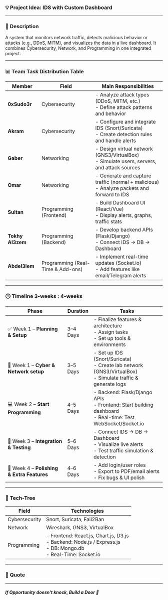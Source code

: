 ### 💡 Project Idea: IDS with Custom Dashboard

---

### 📝 **Description**

A system that monitors network traffic, detects malicious behavior or attacks (e.g., DDoS, MITM), and visualizes the data in a live dashboard. It combines Cybersecurity, Network, and Programming in one integrated project.

---

### 📊 **Team Task Distribution Table**

| **Member**       | **Field**                         | **Main Responsibilities**                                                                    |
| ---------------- | --------------------------------- | -------------------------------------------------------------------------------------------- |
| **0xSudo3r**     | Cybersecurity                     | - Analyze attack types (DDoS, MITM, etc.)<br>- Define attack patterns and behavior           |
| **Akram**        | Cybersecurity                     | - Configure and integrate IDS (Snort/Suricata)<br>- Create detection rules and handle alerts |
| **Gaber**        | Networking                        | - Design virtual network (GNS3/VirtualBox)<br>- Simulate users, servers, and attack sources  |
| **Omar**         | Networking                        | - Generate and capture traffic (normal + malicious)<br>- Analyze packets and forward to IDS  |
| **Sultan**       | Programming (Frontend)            | - Build Dashboard UI (React/Vue)<br>- Display alerts, graphs, traffic stats                  |
| **Tokhy Al3zem** | Programming (Backend)             | - Develop backend APIs (Flask/Django)<br>- Connect IDS → DB → Dashboard                      |
| **Abdel3lem**    | Programming (Real-Time & Add-ons) | - Implement real-time updates (Socket.io)<br>- Add features like email/Telegram alerts       |

---

### 🕒 **Timeline 3-weeks : 4-weeks**

| **Phase**                                  | **Duration** | **Tasks**                                                                                                     |
| ------------------------------------------ | ------------ | ------------------------------------------------------------------------------------------------------------- |
| ✅ Week 1 – **Planning & Setup**            | 3–4 Days     | - Finalize features & architecture<br>- Assign tasks<br>- Set up tools & environments                         |
| 🔐 Week 1 – **Cyber & Network setup**      | 3–5 Days     | - Set up IDS (Snort/Suricata)<br>- Create lab network (GNS3/VirtualBox)<br>- Simulate traffic & generate logs |
| 💻 Week 2 – **Start Programming**          | 4–5 Days     | - Backend: Flask/Django APIs<br>- Frontend: Start building dashboard<br>- Real-time: Test WebSocket/Socket.io |
| 🔁 Week 3 – **Integration & Testing**      | 5–6 Days     | - Connect IDS → DB → Dashboard<br>- Visualize live alerts<br>- Test traffic simulation & detection            |
| 🚀 Week 4 – **Polishing & Extra Features** | 4–6 Days     | - Add login/user roles<br>- Export to PDF/email alerts<br>- Fix bugs & UI polish                              |

---

### 🌴 **Tech-Tree**

| **Field**     | **Technologies**                                                                                                     |
| ------------- | -------------------------------------------------------------------------------------------------------------------- |
| Cybersecurity | Snort, Suricata, Fail2Ban                                                                                            |
| Network       | Wireshark, GNS3, VirtualBox                                                                                          |
| Programming   | - Frontend: React.js, Chart.js, D3.js<br>- Backend: Node.js / Express.js<br>- DB: Mongo.db<br>- Real-Time: Socket.io |

---

### 🌟 **Quote**

---

##### If Opportunity doesn't knock, Build a Door 🚪
